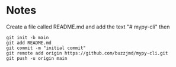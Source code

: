 # Notes

Create a file called README.md and add the text "# mypy-cli" then
```
git init -b main
git add README.md
git commit -m "initial commit"
git remote add origin https://github.com/buzzjmd/mypy-cli.git
git push -u origin main
```